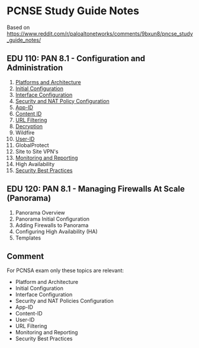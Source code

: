 # PCNSE Study Guide Notes

Based on https://www.reddit.com/r/paloaltonetworks/comments/9bxun8/pncse_study_guide_notes/

## EDU 110: PAN 8.1 - Configuration and Administration
1.  [Platforms and Architecture](Platforms-and-Architecture.md)
2.  [Initial Configuration](Initial-Configuration.md)
3.  [Interface Configuration](Interface-Configuration.md)
4.  [Security and NAT Policy Configuration](Security-and-NAT-Policy-Configuration.md)
5.  [App-ID](App-ID.md)
6.  [Content ID](Content-ID.md)
7.  [URL Filtering](URL-Filtering.md)
8.  [Decryption](Decryption.md)
9.  Wildfire
10. [User-ID](User-ID.md)
11. GlobalProtect
12. Site to Site VPN's
13. [Monitoring and Reporting](Monitoring-and-Reporting.md)
14. High Availability
15. [Security Best Practices](Security-Best-Practices.md)

## EDU 120: PAN 8.1 - Managing Firewalls At Scale (Panorama)
1.  Panorama Overview
2.  Panorama Initial Configuration
3.  Adding Firewalls to Panorama
4.  Configuring High Availability (HA)
5.  Templates

## Comment
For PCNSA exam only these topics are relevant:
* Platform and Architecture
* Initial Configuration
* Interface Configuration
* Security and NAT Policies Configuration
* App-ID
* Content-ID
* User-ID
* URL Filtering
* Monitoring and Reporting
* Security Best Practices
